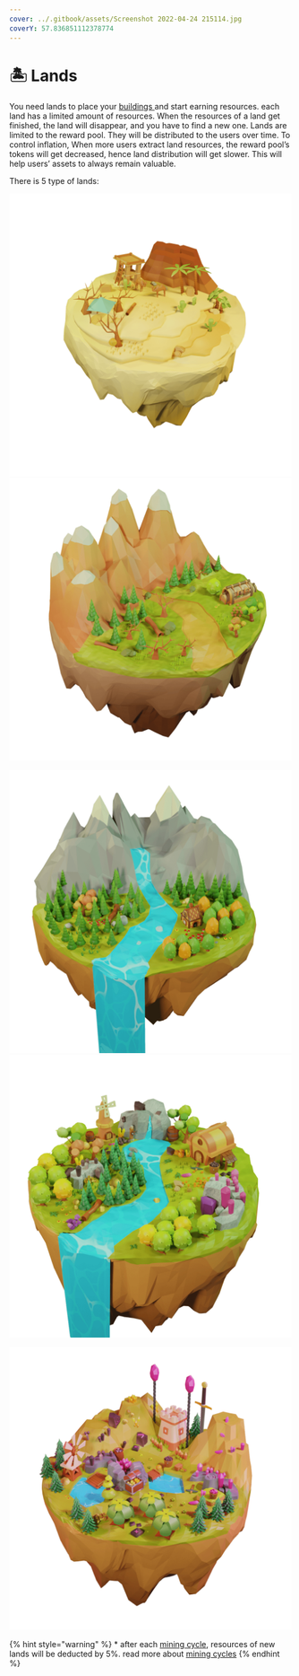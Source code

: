 ```yaml
---
cover: ../.gitbook/assets/Screenshot 2022-04-24 215114.jpg
coverY: 57.836851112378774
---
```


# 🏝 Lands

You need lands to place your [buildings ](buildings.md)and start earning resources. each land has a limited amount of resources. When the resources of a land get finished, the land will disappear, and you have to find a new one. Lands are limited to the reward pool. They will be distributed to the users over time. To control inflation, When more users extract land resources, the reward pool’s tokens will get decreased, hence land distribution will get slower. This will help users’ assets to always remain valuable.&#x20;

There is 5 type of lands:

![Desert: Has \~25 tokens\* and no Iron and stone resources. every new user can start with this land with -10% earning rate (2800 lands available per day)](../.gitbook/assets/land-desert.png) ![Common: Has \~235 tokens\*, Iron, and Stone. (1400 lands available per day)](../.gitbook/assets/land-common.png)

![Uncommon: Has \~700 tokens\*, Iron, and Stone. +10% earning rate. (480 lands available per day)](../.gitbook/assets/land-uncommon.png) ![Rare: Has \~2800 tokens\*, Iron, and Stone. +20% earning rate. (100 lands available per day)](../.gitbook/assets/land-rare.png)

![Legendary: Has \~14000 tokens\*, Iron, and Stone. +30% earning rate. (20 lands available per day)](../.gitbook/assets/land-legendary.PNG)

{% hint style="warning" %}
&#x20;\* after each [mining cycle](../price-stability.md#mining-cycles), resources of new lands will be deducted by 5%. read more about [mining cycles](../price-stability.md#mining-cycles)
{% endhint %}

